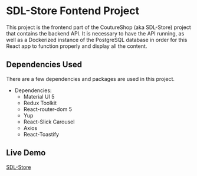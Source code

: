 # SDL-Store Fontend Project

This project is the frontend part of the CoutureShop (aka SDL-Store) project that contains the backend API. It is necessary to have the API running, as well as a Dockerized instance of the PostgreSQL database in order for this React app to function properly and display all the content.

##  Dependencies Used

There are a few dependencies and packages are used in this project.
* Dependencies:
  * Material UI 5
  * Redux Toolkit
  * React-router-dom 5
  * Yup
  * React-Slick Carousel
  * Axios
  * React-Toastify

## Live Demo

 [SDL-Store](https://sdl-store.herokuapp.com/ "SDL-Store")

